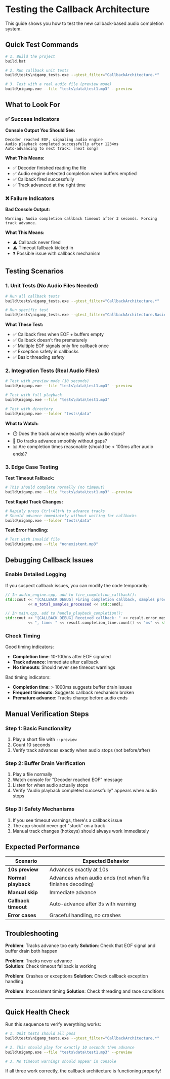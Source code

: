 # Testing the Callback Architecture

This guide shows you how to test the new callback-based audio completion system.

## Quick Test Commands

```bash
# 1. Build the project
build.bat

# 2. Run callback unit tests
build\tests\nigamp_tests.exe --gtest_filter="CallbackArchitecture.*"

# 3. Test with a real audio file (preview mode)
build\nigamp.exe --file "tests\data\test1.mp3" --preview
```

## What to Look For

### ✅ **Success Indicators**

**Console Output You Should See:**
```
Decoder reached EOF, signaling audio engine
Audio playback completed successfully after 1234ms
Auto-advancing to next track: [next song]
```

**What This Means:**
- ✅ Decoder finished reading the file
- ✅ Audio engine detected completion when buffers emptied  
- ✅ Callback fired successfully
- ✅ Track advanced at the right time

### ❌ **Failure Indicators**

**Bad Console Output:**
```
Warning: Audio completion callback timeout after 3 seconds. Forcing track advance.
```
**What This Means:**
- ⚠️ Callback never fired
- ⚠️ Timeout fallback kicked in
- ❓ Possible issue with callback mechanism

## Testing Scenarios

### 1. **Unit Tests** (No Audio Files Needed)

```bash
# Run all callback tests
build\tests\nigamp_tests.exe --gtest_filter="CallbackArchitecture.*"

# Run specific test
build\tests\nigamp_tests.exe --gtest_filter="CallbackArchitecture.BasicCompletionFlow"
```

**What These Test:**
- ✅ Callback fires when EOF + buffers empty
- ✅ Callback doesn't fire prematurely  
- ✅ Multiple EOF signals only fire callback once
- ✅ Exception safety in callbacks
- ✅ Basic threading safety

### 2. **Integration Tests** (Real Audio Files)

```bash
# Test with preview mode (10 seconds)
build\nigamp.exe --file "tests\data\test1.mp3" --preview

# Test with full playback
build\nigamp.exe --file "tests\data\test1.mp3"

# Test with directory
build\nigamp.exe --folder "tests\data"
```

**What to Watch:**
- ⏱️ Does the track advance exactly when audio stops?
- 🔄 Do tracks advance smoothly without gaps?
- 📊 Are completion times reasonable (should be < 100ms after audio ends)?

### 3. **Edge Case Testing**

**Test Timeout Fallback:**
```bash
# This should complete normally (no timeout)
build\nigamp.exe --file "tests\data\test1.mp3" --preview
```

**Test Rapid Track Changes:**
```bash
# Rapidly press Ctrl+Alt+N to advance tracks
# Should advance immediately without waiting for callbacks
build\nigamp.exe --folder "tests\data"
```

**Test Error Handling:**
```bash
# Test with invalid file
build\nigamp.exe --file "nonexistent.mp3"
```

## Debugging Callback Issues

### **Enable Detailed Logging**

If you suspect callback issues, you can modify the code temporarily:

```cpp
// In audio_engine.cpp, add to fire_completion_callback():
std::cout << "[CALLBACK DEBUG] Firing completion callback, samples processed: " 
          << m_total_samples_processed << std::endl;

// In main.cpp, add to handle_playback_completion():
std::cout << "[CALLBACK DEBUG] Received callback: " << result.error_message 
          << ", time: " << result.completion_time.count() << "ms" << std::endl;
```

### **Check Timing**

Good timing indicators:
- **Completion time**: 10-100ms after EOF signaled
- **Track advance**: Immediate after callback
- **No timeouts**: Should never see timeout warnings

Bad timing indicators:
- **Completion time**: > 1000ms suggests buffer drain issues
- **Frequent timeouts**: Suggests callback mechanism broken
- **Premature advance**: Tracks change before audio ends

## Manual Verification Steps

### **Step 1: Basic Functionality**
1. Play a short file with `--preview`
2. Count 10 seconds
3. Verify track advances exactly when audio stops (not before/after)

### **Step 2: Buffer Drain Verification**  
1. Play a file normally
2. Watch console for "Decoder reached EOF" message
3. Listen for when audio actually stops
4. Verify "Audio playback completed successfully" appears when audio stops

### **Step 3: Safety Mechanisms**
1. If you see timeout warnings, there's a callback issue
2. The app should never get "stuck" on a track
3. Manual track changes (hotkeys) should always work immediately

## Expected Performance

| Scenario | Expected Behavior |
|----------|------------------|
| **10s preview** | Advances exactly at 10s |
| **Normal playback** | Advances when audio ends (not when file finishes decoding) |
| **Manual skip** | Immediate advance |
| **Callback timeout** | Auto-advance after 3s with warning |
| **Error cases** | Graceful handling, no crashes |

## Troubleshooting

**Problem**: Tracks advance too early
**Solution**: Check that EOF signal and buffer drain both happen

**Problem**: Tracks never advance  
**Solution**: Check timeout fallback is working

**Problem**: Crashes or exceptions
**Solution**: Check callback exception handling

**Problem**: Inconsistent timing
**Solution**: Check threading and race conditions

---

## Quick Health Check

Run this sequence to verify everything works:

```bash
# 1. Unit tests should all pass
build\tests\nigamp_tests.exe --gtest_filter="CallbackArchitecture.*"

# 2. This should play for exactly 10 seconds then advance
build\nigamp.exe --file "tests\data\test1.mp3" --preview

# 3. No timeout warnings should appear in console
```

If all three work correctly, the callback architecture is functioning properly!
